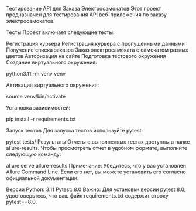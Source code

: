 Тестирование API для Заказа Электросамокатов
Этот проект предназначен для тестирования API веб-приложения по заказу электросамокатов.

Тесты
Проект включает следующие тесты:

Регистрация курьера
Регистрация курьера с пропущенными данными
Получение списка заказов
Заказ электросамоката с самокатом разных цветов
Авторизация на сайте
Подготовка тестового окружения
Создание виртуального окружения:

python3.11 -m venv venv

Активация виртуального окружения:

source venv/bin/activate

Установка зависимостей:

pip install -r requirements.txt

Запуск тестов
Для запуска тестов используйте pytest:

pytest tests/
Результаты
Отчеты о выполненных тестах доступны в папке allure-results. Чтобы просмотреть отчет в удобном формате, выполните следующую команду:

allure serve allure-results
Примечание: Убедитесь, что у вас установлен Allure Command Line. Если его нет, вы можете установить его согласно официальной документации.

Версии
Python: 3.11
Pytest: 8.0
Важно: Для установки версии pytest 8.0, удостоверьтесь, что ваш файл requirements.txt содержит строку pytest==8.0.






